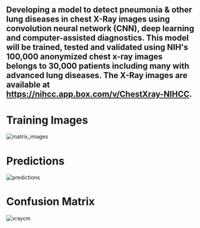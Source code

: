 ## Developing a model to detect pneumonia & other lung diseases  in chest X-Ray images using convolution neural network (CNN), deep learning and computer-assisted  diagnostics. This model will be trained, tested and validated using NIH's 100,000 anonymized chest x-ray images belongs to 30,000 patients including many with advanced lung diseases. The X-Ray images are available at https://nihcc.app.box.com/v/ChestXray-NIHCC.

# Training Images
![matrix_images](https://user-images.githubusercontent.com/78239454/129116154-7f9469e4-e8bf-49bf-9a49-5af6b71036e0.png)
# Predictions
![predictions](https://user-images.githubusercontent.com/78239454/129116261-76963b28-e43d-4707-953d-4ff1e65794fa.png)
# Confusion Matrix
![xraycm](https://user-images.githubusercontent.com/78239454/129116336-3cbc7c6e-1c33-4888-a051-b24f2cf861da.png)




